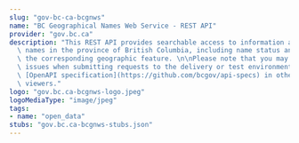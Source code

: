 ```yaml
---
slug: "gov-bc-ca-bcgnws"
name: "BC Geographical Names Web Service - REST API"
provider: "gov.bc.ca"
description: "This REST API provides searchable access to information about geographical\
  \ names in the province of British Columbia, including name status and details about\
  \ the corresponding geographic feature. \n\nPlease note that you may experience\
  \ issues when submitting requests to the delivery or test environment if using this\
  \ [OpenAPI specification](https://github.com/bcgov/api-specs) in other API console\
  \ viewers."
logo: "gov.bc.ca-bcgnws-logo.jpeg"
logoMediaType: "image/jpeg"
tags:
- name: "open_data"
stubs: "gov.bc.ca-bcgnws-stubs.json"
---
```

